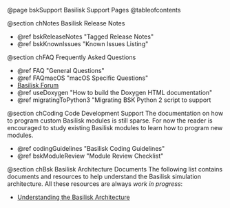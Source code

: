 


@page bskSupport Basilisk Support Pages
@tableofcontents




@section chNotes Basilisk Release Notes
- @ref bskReleaseNotes      "Tagged Release Notes"
- @ref bskKnownIssues       "Known Issues Listing"


@section chFAQ  Frequently Asked Questions
- @ref FAQ                  "General Questions"
- @ref FAQmacOS             "macOS Specific Questions"
- [Basilisk Forum](https://hanspeterschaub.info/bskGoogleForum.html)
- @ref useDoxygen           "How to build the Doxygen HTML documentation"
- @ref migratingToPython3   "Migrating BSK Python 2 script to support

@section chCoding Code Development Support
The documentation on how to program custom Basilisk modules is still sparse.  For now the reader is encouraged to study existing Basilisk modules to learn how to program new modules.
- @ref codingGuidelines     "Basilisk Coding Guidelines"
- @ref bskModuleReview      "Module Review Checklist"

@section chBsk Basilisk Architecture Documents
The following list contains documents and resources to help understand the Basilisk simulation architecture.  All these resources are always *work in progress*:
- [Understanding the Basilisk Architecture](UnderstandingBskArchitecture.pptx)